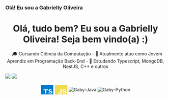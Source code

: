 ### Olá! Eu sou a Gabrielly Oliveira 


<div>
  <h1 align="center">
    Olá, tudo bem? Eu sou a Gabrielly Oliveira! Seja bem vindo(a) :) 
  </h1>
  <p align = "center"> 
    - 🎓 Cursando Ciência da Computação
    - 🔭 Atualmente atuo como Jovem Aprendiz em Programação Back-End
    - 🌱 Estudando Typescript, MongoDB, NestJS, C++ e outros
    <a href = "https://github.com/GabriellyOlinsc">
    </a></p>
  
  <img height="185em" src="https://github-readme-stats.vercel.app/api?username=GabriellyOlinsc&show_icons=true&theme=github_dark&include_all_commits=true&count_private=true"/>
  <img height="185em" src="https://github-readme-stats.vercel.app/api/top-langs/?username=GabriellyOlinsc&theme=github_dark&hide_border=false&&layout=compact"/>
</div>

<div align = "center" valign = "top"><br>
  <img align="center" alt="Gaby-Ts" height="30" width="40" src="https://raw.githubusercontent.com/devicons/devicon/master/icons/typescript/typescript-plain.svg">
  <img align="center" alt="Gaby-Js" height="30" width="40" src="https://raw.githubusercontent.com/devicons/devicon/master/icons/javascript/javascript-plain.svg">
  <img align="center" alt="Gaby-Java" height="30" width="40" src="https://cdn.jsdelivr.net/gh/devicons/devicon/icons/java/java-original.svg" />
  <img align="center" alt="Gaby-Python" height="30" width="40" src="https://cdn.jsdelivr.net/gh/devicons/devicon/icons/python/python-original.svg" />          
</div>
